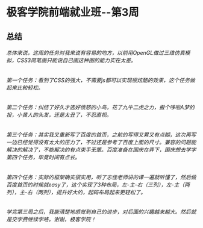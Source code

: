 # 极客学院前端就业班--第3周
## 总结

###### 总体来说，这周的任务对我来说有容易的地方，以前用OpenGL做过三维仿真模拟，CSS3简笔画只能说自己画这种图的能力实在太差。 

###### 第一个任务：看到了CSS的强大，不需要js都可以实现很炫酷的效果，这个任务做起来比较轻松。    <br/> 

###### 第二个任务：纠结了好久才选好愤怒的小鸟，花了九牛二虎之力，搬个哆啦A梦的投，小黄人的头发，还是太丑了，不忍直视。

###### 第三个任务：其实我又重新写了百度的首页，之前的写得又累又有点糊，这次再写一边已经觉得没有太大的压力了，不过还是参考了百度上面的尺寸。兼容的问题能解决的解决了，不能解决的有点束手无策。百度准备在国庆在弄下，国庆想去学学第四个任务，毕竟时间有点长。

###### 第四个任务：实际的框架确实很实用，听了志佳老师讲的课一遍就听懂了，然后做百度首页的时候就easy了，这个实现了3种布局，左-主-右（三列），左-主（两列），主-右（两列），提升好大的，起码布局起来更轻松了。

###### 学完第三周之后，我能清楚地感觉到自己的进步，对后面的兴趣越来越大。然后就是交学费继续学咯。谢谢，极客学院！
